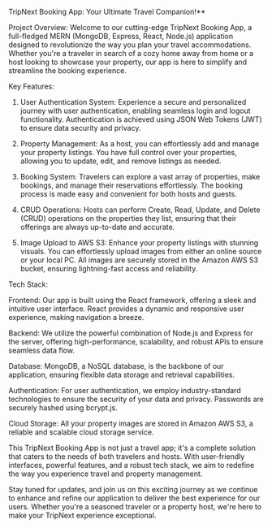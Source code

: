 TripNext Booking App: Your Ultimate Travel Companion!**

Project Overview:
Welcome to our cutting-edge TripNext Booking App, a full-fledged MERN (MongoDB, Express, React, Node.js) application designed to revolutionize the way you plan your travel accommodations. Whether you're a traveler in search of a cozy home away from home or a host looking to showcase your property, our app is here to simplify and streamline the booking experience.

Key Features:

1. User Authentication System: Experience a secure and personalized journey with user authentication, enabling seamless login and logout functionality. Authentication is achieved using JSON Web Tokens (JWT) to ensure data security and privacy.

2. Property Management: As a host, you can effortlessly add and manage your property listings. You have full control over your properties, allowing you to update, edit, and remove listings as needed.

3. Booking System: Travelers can explore a vast array of properties, make bookings, and manage their reservations effortlessly. The booking process is made easy and convenient for both hosts and guests.

4. CRUD Operations: Hosts can perform Create, Read, Update, and Delete (CRUD) operations on the properties they list, ensuring that their offerings are always up-to-date and accurate.

5. Image Upload to AWS S3: Enhance your property listings with stunning visuals. You can effortlessly upload images from either an online source or your local PC. All images are securely stored in the Amazon AWS S3 bucket, ensuring lightning-fast access and reliability.

Tech Stack:

Frontend: Our app is built using the React framework, offering a sleek and intuitive user interface. React provides a dynamic and responsive user experience, making navigation a breeze.

Backend: We utilize the powerful combination of Node.js and Express for the server, offering high-performance, scalability, and robust APIs to ensure seamless data flow.

Database: MongoDB, a NoSQL database, is the backbone of our application, ensuring flexible data storage and retrieval capabilities.

Authentication: For user authentication, we employ industry-standard technologies to ensure the security of your data and privacy. Passwords are securely hashed using bcrypt.js.

Cloud Storage: All your property images are stored in Amazon AWS S3, a reliable and scalable cloud storage service.

This TripNext Booking App is not just a travel app; it's a complete solution that caters to the needs of both travelers and hosts. With user-friendly interfaces, powerful features, and a robust tech stack, we aim to redefine the way you experience travel and property management.

Stay tuned for updates, and join us on this exciting journey as we continue to enhance and refine our application to deliver the best experience for our users. Whether you're a seasoned traveler or a property host, we're here to make your TripNext experience exceptional.

